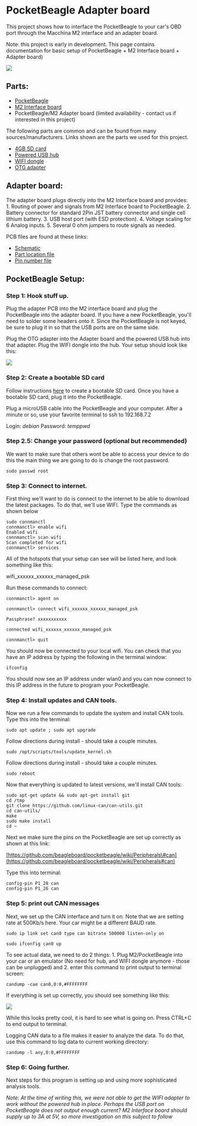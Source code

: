 # PocketBeagle Adapter board

This project shows how to interface the PocketBeagle to your car's OBD port through the Macchina M2 interface and an adapter board.

Note: this project is early in development. This page contains documentation for basic setup of PocketBeagle + M2 Interface board + Adapter board\)

![](../.gitbook/assets/img_6524_docs.png)

## Parts:

* [PocketBeagle](https://beagleboard.org/pocket)
* [M2 Interface board](https://www.macchina.cc/content/interface-board-utd)
* PocketBeagle/M2 Adapter board \(limited availability - contact us if interested in this project\)

The following parts are common and can be found from many sources/manufacturers. Links shown are the parts we used for this project.

* [4GB SD card](https://www.amazon.com/dp/B001FXZTIY/ref=psdc_3015433011_t4_B00MHZ6UDC)
* [Powered USB hub](https://www.amazon.com/gp/product/B00DQFGH80/ref=oh_aui_detailpage_o00_s00?ie=UTF8&psc=1)
* [WIFI dongle](https://www.amazon.com/Edimax-EW-7811Un-150Mbps-Raspberry-Supports/dp/B003MTTJOY/ref=sr_1_1?ie=UTF8&qid=1513258750&sr=8-1&keywords=Edimax+Network+EW-7811UN)
* [OTG adapter](https://www.amazon.com/UGREEN-Adapter-Samsung-Controller-Smartphone/dp/B00LN3LQKQ/ref=sr_1_5?s=electronics&ie=UTF8&qid=1513361808&sr=1-5&keywords=usb+otg+adapter)

## Adapter board:

The adapter board plugs directly into the M2 Interface board and provides: 1. Routing of power and signals from M2 Interface board to PocketBeagle. 2. Battery connector for standard 2Pin JST battery connector and single cell lithium battery. 3. USB host port \(with ESD protection\). 4. Voltage scaling for 6 Analog inputs. 5. Several 0 ohm jumpers to route signals as needed.

PCB files are found at these links:

* [Schematic](https://github.com/macchina/pocketbeagle-adapter-hardware/blob/master/SCH-01010%20R0%20SCHEM_RELEASE.PDF)
* [Part location file](https://github.com/macchina/pocketbeagle-adapter-hardware/blob/master/PCB-01010%20R0%20STUFFCHARTS.PDF)
* [Pin number file](https://github.com/macchina/pocketbeagle-adapter-hardware/blob/master/PCB-01010%20R0%20PIN%20NUMBER%20CHART.PDF)

## PocketBeagle Setup:

### Step 1: Hook stuff up.

Plug the adapter PCB into the M2 interface board and plug the PocketBeagle into the adapter board. If you have a new PocketBeagle, you'll need to solder some headers onto it. Since the PocketBeagle is not keyed, be sure to plug it in so that the USB ports are on the same side.

Plug the OTG adapter into the Adapter board and the powered USB hub into that adapter. Plug the WIFI dongle into the hub. Your setup should look like this:

![](../.gitbook/assets/20171215_130917.jpg)

### Step 2: Create a bootable SD card

Follow instructions [here](https://beagleboard.org/getting-started) to create a bootable SD card. Once you have a bootable SD card, plug it into the PocketBeagle.

Plug a microUSB cable into the PocketBeagle and your computer. After a minute or so, use your favorite terminal to ssh to 192.168.7.2

Login: _debian_ Password: _temppwd_

### Step 2.5: Change your password \(optional but recommended\)

We want to make sure that others wont be able to access your device to do this the main thing we are going to do is change the root password.

```text
sudo passwd root
```

### Step 3: Connect to internet.

First thing we'll want to do is connect to the internet to be able to download the latest packages. To do that, we'll use WIFI. Type the commands as shown below

```text
sudo connmanctl
connmanctl> enable wifi
Enabled wifi
connmanctl> scan wifi
Scan completed for wifi
connmanctl> services
```

All of the hotspots that your setup can see will be listed here, and look something like this:

wifi\_xxxxxx\_xxxxxx\_managed\_psk

Run these commands to connect:

```text
connmanctl> agent on

connmanctl> connect wifi_xxxxxx_xxxxxx_managed_psk

Passphrase? xxxxxxxxxxx

connected wifi_xxxxxx_xxxxxx_managed_psk

connmanctl> quit
```

You should now be connected to your local wifi. You can check that you have an IP address by typing the following in the terminal window:

```text
ifconfig
```

You should now see an IP address under wlan0 and you can now connect to this IP address in the future to program your PocketBeagle.

### Step 4: Install updates and CAN tools.

Now we run a few commands to update the system and install CAN tools. Type this into the terminal:

```text
sudo apt update ; sudo apt upgrade
```

Follow directions during install - should take a couple minutes.

```text
sudo /opt/scripts/tools/update_kernel.sh
```

Follow directions during install - should take a couple minutes.

```text
sudo reboot
```

Now that everything is updated to latest versions, we'll install CAN tools:

```text
sudo apt-get update && sudo apt-get install git
cd /tmp
git clone https://github.com/linux-can/can-utils.git
cd can-utils/
make
sudo make install
cd ~
```

Next we make sure the pins on the PocketBeagle are set up correctly as shown at this link:

[https://github.com/beagleboard/pocketbeagle/wiki/Peripherals\#can](https://github.com/beagleboard/pocketbeagle/wiki/Peripherals#can)

Type this into terminal:

```text
config-pin P1_28 can
config-pin P1_26 can
```

### Step 5: print out CAN messages

Next, we set up the CAN interface and turn it on. Note that we are setting rate at 500Kb/s here. Your car might be a different BAUD rate.

```text
sudo ip link set can0 type can bitrate 500000 listen-only on

sudo ifconfig can0 up
```

To see actual data, we need to do 2 things: 1. Plug M2/PocketBeagle into your car or an emulator \(No need for hub, and WIFI dongle anymore - those can be unplugged\) and 2. enter this command to print output to terminal screen:

```text
candump -cae can0,0:0,#FFFFFFFF
```

If everything is set up correctly, you should see something like this:

![](../.gitbook/assets/pb_can_dump.png)

While this looks pretty cool, it is hard to see what is going on. Press CTRL+C to end output to terminal.

Logging CAN data to a file makes it easier to analyze the data. To do that, use this command to log data to current working directory:

```text
candump -l any,0:0,#FFFFFFFF
```

### Step 6: Going further.

Next steps for this program is setting up and using more sophisticated analysis tools.

_Note: At the time of writing this, we were not able to get the WIFI adapter to work without the powered hub in place. Perhaps the USB port on PocketBeagle does not output enough current? M2 Interface board should supply up to 3A at 5V, so more investigation on this subject to follow_

